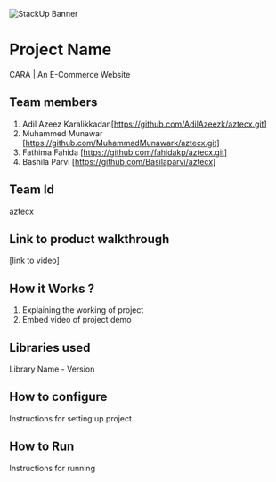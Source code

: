 ![StackUp Banner]([https://tinkerhub.frappe.cloud/files/stackup%20banner.jpeg])
# Project Name
CARA | An E-Commerce Website
## Team members
1. Adil Azeez Karalikkadan[https://github.com/AdilAzeezk/aztecx.git]
2. Muhammed Munawar [https://github.com/MuhammadMunawark/aztecx.git]
3. Fathima Fahida [https://github.com/fahidakp/aztecx.git]
4. Bashila Parvi [https://github.com/Basilaparvi/aztecx]
## Team Id
aztecx
## Link to product walkthrough
[link to video]
## How it Works ?
1. Explaining the working of project
2. Embed video of project demo
## Libraries used
Library Name - Version
## How to configure
Instructions for setting up project
## How to Run
Instructions for running
